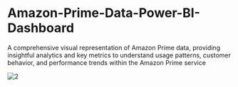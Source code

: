 # Amazon-Prime-Data-Power-BI-Dashboard
A comprehensive visual representation of Amazon Prime data, providing insightful analytics and key metrics to understand usage patterns, customer behavior, and performance trends within the Amazon Prime service

![2](https://github.com/MKDpahasara/Amazon-Prime-Data-Power-BI-Dashboard/assets/115679141/3fb0111a-1c28-4dd1-909c-b0804fff5045)
